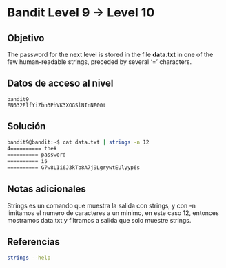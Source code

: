 # Bandit Level 9 → Level 10

## Objetivo
The password for the next level is stored in the file **data.txt** in one of the few human-readable strings, preceded by several ‘=’ characters.
## Datos de acceso al nivel
```
bandit9
EN632PlfYiZbn3PhVK3XOGSlNInNE00t
```
## Solución
```bash
bandit9@bandit:~$ cat data.txt | strings -n 12
4========== the#
========== password
========== is
========== G7w8LIi6J3kTb8A7j9LgrywtEUlyyp6s
```
## Notas adicionales
Strings es un comando que muestra la salida con strings, y con -n limitamos el numero de caracteres a un minimo, en este caso 12, entonces mostramos data.txt y filtramos a salida que solo muestre strings.
## Referencias
```bash
strings --help
```